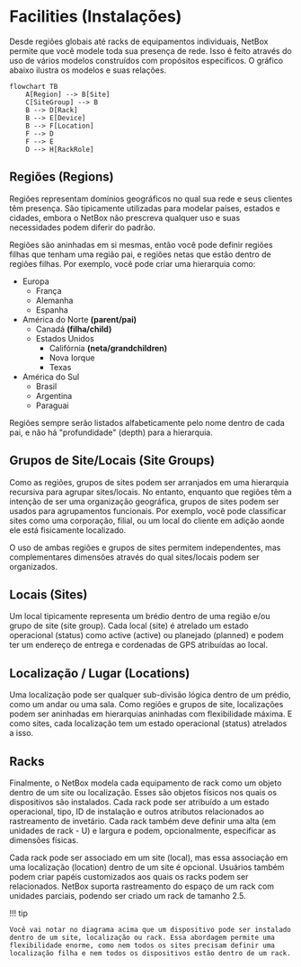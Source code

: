 # Facilities (Instalações)

Desde regiões globais até racks de equipamentos individuais, NetBox permite que você modele toda sua presença de rede. Isso é feito através do uso de vários modelos construídos com propósitos específicos. O gráfico abaixo ilustra os modelos e suas relações.

```mermaid
flowchart TB
    A[Region] --> B[Site]
    C[SiteGroup] --> B
    B --> D[Rack]
    B --> E[Device]
    B --> F[Location]
    F --> D
    F --> E
    D --> H[RackRole]
```

## Regiões (Regions)

Regiões representam domínios geográficos no qual sua rede e seus clientes têm presença. São tipicamente utilizadas para modelar países, estados e cidades, embora o NetBox não prescreva qualquer uso e suas necessidades podem diferir do padrão.

Regiões são aninhadas em si mesmas, então você pode definir regiões filhas que tenham uma região pai, e regiões netas que estão dentro de regiões filhas. Por exemplo, você pode criar uma hierarquia como:
- Europa
    - França
    - Alemanha
    - Espanha
- América do Norte **(parent/pai)**
    - Canadá **(filha/child)**
    - Estados Unidos
        - Califórnia **(neta/grandchildren)**
        - Nova Iorque
        - Texas
- América do Sul
    - Brasil
    - Argentina
    - Paraguai

Regiões sempre serão listados alfabeticamente pelo nome dentro de cada pai, e não há "profundidade" (depth) para a hierarquia.

## Grupos de Site/Locais (Site Groups)

Como as regiões, grupos de sites podem ser arranjados em uma hierarquia recursiva para agrupar sites/locais. No entanto, enquanto que regiões têm a intenção de ser uma organização geográfica, grupos de sites podem ser usados para agrupamentos funcionais. Por exemplo, você pode classificar sites como uma corporação, filial, ou um local do cliente em adição aonde ele está fisicamente localizado.

O uso de ambas regiões e grupos de sites permitem independentes, mas complementares dimensões através do qual sites/locais podem ser organizados.

## Locais (Sites)

Um local tipicamente representa um brédio dentro de uma região e/ou grupo de site (site group). Cada local (site) é atrelado um estado operacional (status) como active (active) ou planejado (planned) e podem ter um endereço de entrega e cordenadas de GPS atribuídas ao local.

## Localização / Lugar (Locations)

Uma localização pode ser qualquer sub-divisão lógica dentro de um prédio, como um andar ou uma sala. Como regiões e grupos de site, localizações podem ser aninhadas em hierarquias aninhadas com flexibilidade máxima. E como sites, cada localização tem um estado operacional (status) atrelados a isso.

## Racks

Finalmente, o NetBox modela cada equipamento de rack como um objeto dentro de um site ou localização. Esses são objetos físicos nos quais os dispositivos são instalados. Cada rack pode ser atribuído a um estado operacional, tipo, ID de instalação e outros atributos relacionados ao rastreamento de invetário. Cada rack também deve definir uma alta (em unidades de rack - U) e largura e podem, opcionalmente, especificar as dimensões físicas.

Cada rack pode ser associado em um site (local), mas essa associação em uma localização (location) dentro de um site é opcional. Usuários também podem criar papéis customizados aos quais os racks podem ser relacionados. NetBox suporta rastreamento do espaço de um rack com unidades parciais, podendo ser criado um rack de tamanho 2.5.

!!! tip

    Você vai notar no diagrama acima que um dispositivo pode ser instalado dentro de um site, localização ou rack. Essa abordagem permite uma flexibilidade enorme, como nem todos os sites precisam definir uma localização filha e nem todos os dispositivos estão dentro de um rack.